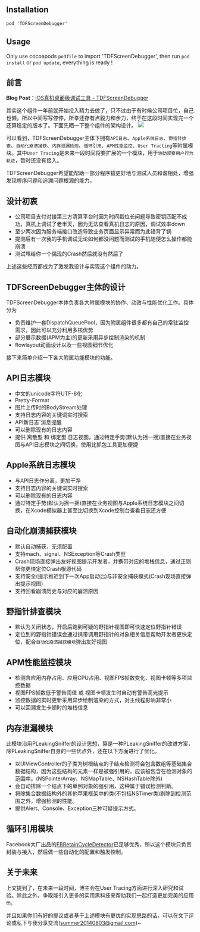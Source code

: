 
## Installation

    pod 'TDFScreenDebugger'

## Usage
Only use cocoapods `podfile` to import 'TDFScreenDebugger', then run `pod install` or `pod update`, everything is ready !

## 前言
**Blog Post：**[iOS真机桌面级调试工具 - TDFScreenDebugger](https://summer20140803.github.io/2018/05/20/iOS真机桌面级调试工具/)

其实这个组件一年前就开始投入精力去做了，只不过由于有时候公司项目忙，自己也懒，所以中间写写停停，所幸还存有点毅力和余力，终于在这段时间实现完一个还算稳定的版本了。下面先晒一下整个组件的架构设计。
![](https://ws3.sinaimg.cn/large/006tNc79gy1fsiwa7ubzvj30nn0bygm9.jpg)

可以看到，TDFScreenDebugger主体下拥有`API日志`、`Apple系统日志`、`野指针排查`、`自动化崩溃捕获`、`内存泄漏检测`、`循环引用`、`APM性能监控`、`User Tracting`等附属模块。其中`User Tracing`是未来一段时间将要扩展的一个模块，用于`协助观察用户行为轨迹`，暂时还没有接入。  

TDFScreenDebugger希望能帮助一部分程序猿更好地与测试人员和谐相处，增强发现程序问题和追溯问题根源的能力。

## 设计初衷
* 公司项目支付对接第三方清算平台时因为时间戳位长问题导致密钥匹配不成功，真机上调试了老半天，因为无法查看真机日志的原因，调试效率down
* 至少两次因为服务端接口改造导致业务页面显示异常而为此错背了锅
* 提测后有一次我的手机调试无论如何都没问题而测试的手机随便怎么操作都能崩溃
* 测试甩给你一个偶现的Crash然后就没有然后了

上述这些经历都成为了激发我设计与实现这个组件的动力。

## TDFScreenDebugger主体的设计
TDFScreenDebugger本体负责各大附属模块的协作、动效与性能优化工作。具体分为
* 负责维护一套DispatchQueuePool，因为附属组件很多都有自己的常驻监控需求，因此可以充分利用多核优势
* 部分展示数据(APM为主)的更新采用异步绘制渲染的机制
* flowlayout动画设计以及一些视图细节优化

接下来简单介绍一下各大附属功能模块的功能。

## API日志模块
- 中文的unicode字符UTF-8化
- Pretty-Format
- 图片上传时的BodyStream处理
- 支持日志内容的关键词实时搜索
- API新日志`消息提醒
- 可以删除现有的日志内容
- 提供 离散型 和 绑定型 日志视图，通过特定手势(默认为摇一摇)直接在业务视图与API日志模块之间切换，使用比抓包工具更加便捷

## Apple系统日志模块
- 与API日志作分离，更加干净
- 支持日志内容的关键词实时搜索
- 可以删除现有的日志内容
- 通过特定手势(默认为摇一摇)直接在业务视图与Apple系统日志模块之间切换，在Xcode模拟器上甚至比切换到Xcode控制台查看日志还方便

## 自动化崩溃捕获模块
- 默认自动捕获，无须配置
- 支持mach、signal、NSException等Crash类型
- Crash现场直接弹出友好视图提示开发者，并携带对应的堆栈信息，通过正则帮你更快定位Crash根源代码
- 支持安全(提示推迟到下一次App启动后)与非安全捕获模式(Crash现场直接弹出提示视图)
- 支持回看崩溃历史与对应的崩溃原因

## 野指针排查模块
- 默认为关闭状态，开启后跑到可疑的野指针视图即可快速定位野指针错误
- 定位到的野指针错误会通过携带调用野指针的对象相关信息帮助开发者更快定位，配合`自动化崩溃捕获模块`弹出友好视图

## APM性能监控模块
- 检测含应用内存占用、应用CPU占用、视图FPS帧数变化、视图卡顿等多项监控数据
- 视图FPS帧数低于警告阈值 或 视图卡顿发生时自动有警告高光提示 
- 监控数据的实时更新采用异步绘制渲染的方式，对主线程影响非常小
- 可以回溯发生卡顿时的堆栈信息

## 内存泄漏模块
此模块沿用PLeakingSniffer的设计思想，算是一种PLeakingSniffer的改进方案，除PLeakingSniffer自身的一些优点外，还在以下方面进行了优化。
* 以UIViewController的子类为树根结点的子结点检测将会包含数组等基础集合数据结构，因为这些结构的元素一样是被强引用的，应该被包含在检测对象的范围中。(NSPointerArray、NSMapTable、NSHashTable除外)
* 会自动排除一个结点下的单例对象的强引用，这种属于错误检测判断。
* 将除集合数据结构外的其他苹果框架中的类(不包括NSTimer类)剔除到检测范围之外，增强检测的性能。
* 提供Alert、Console、Exception三种可疑提示方式。

## 循环引用模块
Facebook大厂出品的[FBRetainCycleDetector](https://github.com/facebook/FBRetainCycleDetector)已足够优秀，所以这个模块只负责封装与接入，然后做一些自动化的配置和触发控制。

## 关于未来
上文提到了，在未来一段时间，博主会在User Tracing方面进行深入研究和试验。除此之外，争取能引入更多的实用黑科技来帮助我们一起打造更加完美的应用🤓。  

并且如果你们有好的提议或者基于上述模块有更优的实现思路的话，可以在文下评论或私下与我分享交流(summer20140803@gmail.com)~

